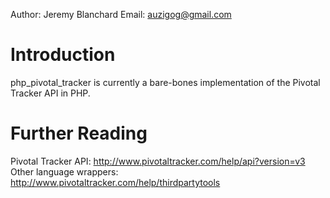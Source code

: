 Author: Jeremy Blanchard
Email: auzigog@gmail.com

# Introduction
php_pivotal_tracker is currently a bare-bones implementation of the Pivotal Tracker API in PHP.

# Further Reading
Pivotal Tracker API: http://www.pivotaltracker.com/help/api?version=v3
Other language wrappers: http://www.pivotaltracker.com/help/thirdpartytools